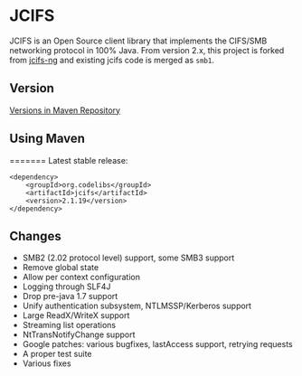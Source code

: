 JCIFS
=====

JCIFS is an Open Source client library that implements the CIFS/SMB networking protocol in 100% Java.
From version 2.x, this project is forked from [jcifs-ng](https://github.com/AgNO3/jcifs-ng) and existing jcifs code is merged as `smb1`.

## Version

[Versions in Maven Repository](https://repo1.maven.org/maven2/org/codelibs/jcifs/)

## Using Maven
=======
Latest stable release:

```
<dependency>
    <groupId>org.codelibs</groupId>
    <artifactId>jcifs</artifactId>
    <version>2.1.19</version>
</dependency>
```

## Changes

 * SMB2 (2.02 protocol level) support, some SMB3 support
 * Remove global state
 * Allow per context configuration
 * Logging through SLF4J
 * Drop pre-java 1.7 support
 * Unify authentication subsystem, NTLMSSP/Kerberos support
 * Large ReadX/WriteX support
 * Streaming list operations
 * NtTransNotifyChange support
 * Google patches: various bugfixes, lastAccess support, retrying requests
 * A proper test suite
 * Various fixes

